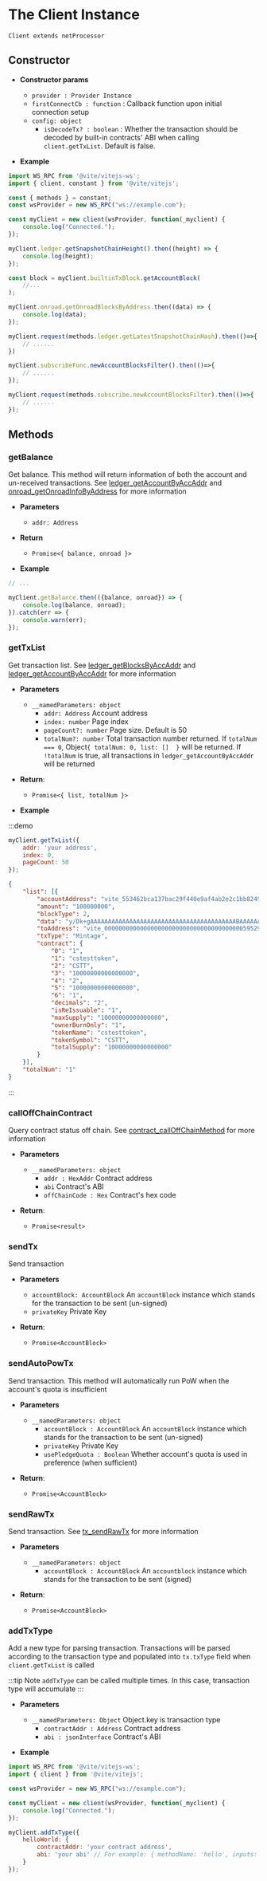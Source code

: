 # The Client Instance
`Client extends netProcessor`

## Constructor 

- **Constructor params**
    * `provider : Provider Instance`
    * `firstConnectCb : function` : Callback function upon initial connection setup
    * `config: object`
        - `isDecodeTx? : boolean` : Whether the transaction should be decoded by built-in contracts' ABI when calling `client.getTxList`. Default is false. 

- **Example**
```javascript
import WS_RPC from '@vite/vitejs-ws';
import { client, constant } from '@vite/vitejs';

const { methods } = constant;
const wsProvider = new WS_RPC("ws://example.com");

const myClient = new client(wsProvider, function(_myclient) {
    console.log("Connected.");
});

myClient.ledger.getSnapshotChainHeight().then((height) => {
    console.log(height);
});

const block = myClient.builtinTxBlock.getAccountBlock(
    //...
);

myClient.onroad.getOnroadBlocksByAddress.then((data) => {
    console.log(data);
});

myClient.request(methods.ledger.getLatestSnapshotChainHash).then(()=>{
    // ......
})

myClient.subscribeFunc.newAccountBlocksFilter().then(()=>{
    // ......
});

myClient.request(methods.subscribe.newAccountBlocksFilter).then(()=>{
    // ......
});
```

## Methods

### getBalance
Get balance. This method will return information of both the account and un-received transactions. See [ledger_getAccountByAccAddr](../../rpc/ledger.md) and [onroad_getOnroadInfoByAddress](../../rpc/ledger.md) for more information

- **Parameters** 
    * `addr: Address`

- **Return**
    * `Promise<{ balance, onroad }>`

- **Example**
```javascript
// ...

myClient.getBalance.then(({balance, onroad}) => {
    console.log(balance, onroad);
}).catch(err => {
    console.warn(err);
});
```

### getTxList
Get transaction list. See [ledger_getBlocksByAccAddr](../../rpc/ledger.md) and [ledger_getAccountByAccAddr](../../rpc/ledger.md) for more information

- **Parameters** 
    * `__namedParameters: object`
        - `addr: Address` Account address
        - `index: number` Page index
        - `pageCount?: number` Page size. Default is 50 
        - `totalNum?: number` Total transaction number returned. If `totalNum === 0`, Object`{ totalNum: 0, list: []  }` will be returned. If `!totalNum` is true, all transactions in `ledger_getAccountByAccAddr` will be returned

- **Return**:
    * `Promise<{ list, totalNum }>`

- **Example**

:::demo
```javascript tab:request
myClient.getTxList({
    addr: 'your address',
    index: 0,
    pageCount: 50
});
```

```json tab:responce
{
    "list": [{
        "accountAddress": "vite_553462bca137bac29f440e9af4ab2e2c1bb82493e41d2bc8b2",
        "amount": "100000000",
        "blockType": 2,
        "data": "y/Dk+gAAAAAAAAAAAAAAAAAAAAAAAAAAAAAAAAAAAAAAAAABAAAAAAAAAAAAAAAAAAAAAAAAAAAAAAAAAAAAAAAAAOAAAAAAAAAAAAAAAAAAAAAAAAAAAAAAAAAAAAAAAAABIAAAAAAAAAAAAAAAAAAAAAAAAAAAAAAAAAAjhvJvwQAAAAAAAAAAAAAAAAAAAAAAAAAAAAAAAAAAAAAAAAAAAAIAAAAAAAAAAAAAAAAAAAAAAAAAAAAAAAAAI4byb8EAAAAAAAAAAAAAAAAAAAAAAAAAAAAAAAAAAAAAAAAAAAABAAAAAAAAAAAAAAAAAAAAAAAAAAAAAAAAAAAAAAAAAAtjc3Rlc3R0b2tlbgAAAAAAAAAAAAAAAAAAAAAAAAAAAAAAAAAAAAAAAAAAAAAAAAAAAAAAAAAAAAAAAAAAAAAEQ1NUVAAAAAAAAAAAAAAAAAAAAAAAAAAAAAAAAAAAAAA=",
        "toAddress": "vite_000000000000000000000000000000000000000595292d996d",
        "txType": "Mintage",
        "contract": {
            "0": "1",
            "1": "cstesttoken",
            "2": "CSTT",
            "3": "10000000000000000",
            "4": "2",
            "5": "10000000000000000",
            "6": "1",
            "decimals": "2",
            "isReIssuable": "1",
            "maxSupply": "10000000000000000",
            "ownerBurnOnly": "1",
            "tokenName": "cstesttoken",
            "tokenSymbol": "CSTT",
            "totalSupply": "10000000000000000"
        }
    }],
    "totalNum": "1"
}
```
:::

### callOffChainContract
Query contract status off chain. See [contract_callOffChainMethod](../../rpc/contract.md) for more information

- **Parameters** 
    * `__namedParameters: object`
        - `addr : HexAddr` Contract address
        - `abi` Contract's ABI
        - `offChainCode : Hex` Contract's hex code

- **Return**:
    * `Promise<result>`

### sendTx
Send transaction

- **Parameters** 
    * `accountBlock: AccountBlock` An `accountBlock` instance which stands for the transaction to be sent (un-signed)
    * `privateKey` Private Key

- **Return**:
    * `Promise<AccountBlock>`

### sendAutoPowTx
Send transaction. This method will automatically run PoW when the account's quota is insufficient

- **Parameters** 
    * `__namedParameters: object`
        - `accountBlock : AccountBlock` An `accountBlock` instance which stands for the transaction to be sent (un-signed)
        - `privateKey` Private Key
        - `usePledgeQuota : Boolean` Whether account's quota is used in preference (when sufficient)

- **Return**:
    * `Promise<AccountBlock>`

### sendRawTx
Send transaction. See [tx_sendRawTx](../../rpc/tx.md) for more information

- **Parameters** 
    * `__namedParameters: object`
        - `accountBlock : AccountBlock` An `accountblock` instance which stands for the transaction to be sent (signed)

- **Return**:
    * `Promise<AccountBlock>`

### addTxType
Add a new type for parsing transaction. Transactions will be parsed according to the transaction type and populated into `tx.txType` field when `client.getTxList` is called

:::tip Note
`addTxType` can be called multiple times. In this case, transaction type will accumulate
:::

- **Parameters** 
    * `__namedParameters: Object` Object.key is transaction type
        - `contractAddr : Address` Contract address
        - `abi : jsonInterface` Contract's ABI

- **Example**
```js ::Demo
import WS_RPC from '@vite/vitejs-ws';
import { client } from '@vite/vitejs';

const wsProvider = new WS_RPC("ws://example.com");

const myClient = new client(wsProvider, function(_myclient) {
    console.log("Connected.");
});

myClient.addTxType({ 
    helloWorld: { 
        contractAddr: 'your contract address', 
        abi: 'your abi' // For example: { methodName: 'hello', inputs: [], type: 'function' }
    }
});
```

